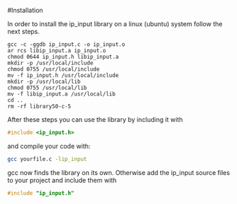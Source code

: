 #Installation

In order to install the ip_input library on a linux (ubuntu) system follow the next steps.

```shell
gcc -c -ggdb ip_input.c -o ip_input.o
ar rcs libip_input.a ip_input.o
chmod 0644 ip_input.h libip_input.a
mkdir -p /usr/local/include
chmod 0755 /usr/local/include
mv -f ip_input.h /usr/local/include
mkdir -p /usr/local/lib
chmod 0755 /usr/local/lib
mv -f libip_input.a /usr/local/lib
cd ..
rm -rf library50-c-5
```

After these steps you can use the library by including it with

```c
#include <ip_input.h>
```

and compile your code with:

```bash
gcc yourfile.c -lip_input
```

gcc now finds the library on its own. Otherwise add the ip_input source files to your project and include them with

```c
#include "ip_input.h"
```
